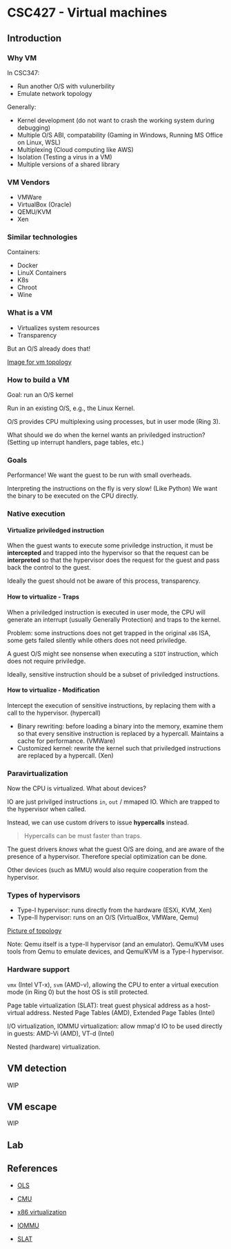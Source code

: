 # CSC427 - Virtual machines

## Introduction

### Why VM

In CSC347:
- Run another O/S with vulunerbility
- Emulate network topology

Generally:
- Kernel development (do not want to crash the working system during debugging)
- Multiple O/S ABI, compatability (Gaming in Windows, Running MS Office on Linux, WSL)
- Multiplexing (Cloud computing like AWS)
- Isolation (Testing a virus in a VM)
- Multiple versions of a shared library

### VM Vendors

- VMWare
- VirtualBox (Oracle)
- QEMU/KVM
- Xen

### Similar technologies

Containers:
- Docker
- LinuX Containers
- K8s
- Chroot
- Wine

### What is a VM

- Virtualizes system resources
- Transparency

But an O/S already does that!

[Image for vm topology](img1.png)

### How to build a VM

Goal: run an O/S kernel

Run in an existing O/S, e.g., the Linux Kernel.

O/S provides CPU multiplexing using processes, but in user mode (Ring 3).

What should we do when the kernel wants an priviledged instruction?
(Setting up interrupt handlers, page tables, etc.)

### Goals

Performance! We want the guest to be run with small overheads.

Interpreting the instructions on the fly is very slow! (Like Python)
We want the binary to be executed on the CPU directly.

### Native execution

#### Virtualize priviledged instruction

When the guest wants to execute some priviledge instruction, it must be
**intercepted** and trapped into the hypervisor so that the request can be
**interpreted** so that the hypervisor does the request for the guest and
pass back the control to the guest.

Ideally the guest should not be aware of this process, transparency.

#### How to virtualize - Traps

When a priviledged instruction is executed in user mode, the CPU will
generate an interrupt (usually Generally Protection) and traps to the kernel.

Problem: some instructions does not get trapped in the original `x86` ISA,
some gets failed silently while others does not need priviledge.

A guest O/S might see nonsense when executing a `SIDT` instruction, which does
not require priviledge.

Ideally, sensitive instruction should be a subset of priviledged instructions.

#### How to virtualize - Modification

Intercept the execution of sensitive instructions, by replacing
them with a call to the hypervisor. (hypercall)

- Binary rewriting: before loading a binary into the memory, examine them
    so that every sensitive instruction is replaced by a hypercall.
    Maintains a cache for performance. (VMWare)
- Customized kernel: rewrite the kernel such that priviledged instructions
    are replaced by a hypercall. (Xen)

### Paravirtualization

Now the CPU is virtualized. What about devices?

IO are just privilged instructions `in`, `out` / mmaped IO. Which are trapped
to the hypervisor when called.

Instead, we can use custom drivers to issue **hypercalls** instead.

> Hypercalls can be must faster than traps.

The guest drivers *knows* what the guest O/S are doing, and are aware of
the presence of a hypervisor. Therefore special optimization can be done.

Other devices (such as MMU) would also require cooperation from the hypervisor.

### Types of hypervisors

- Type-I hypervisor: runs directly from the hardware (ESXi, KVM, Xen)
- Type-II hypervisor: runs on an O/S (VirtualBox, VMWare, Qemu)

[Picture of topology]()

Note: Qemu itself is a type-II hypervisor (and an emulator). Qemu/KVM
uses tools from Qemu to emulate devices, and Qemu/KVM is a Type-I hypervisor.

### Hardware support

`vmx` (Intel VT-x), `svm` (AMD-v), allowing the CPU to enter
a virtual execution mode (in Ring 0) but the host OS is still protected.

Page table virtualization (SLAT): treat guest physical address as a host-virtual address.
Nested Page Tables (AMD), Extended Page Tables (Intel)

I/O virtualization, IOMMU virtualization: allow mmap'd IO to be used directly in guests: AMD-Vi (AMD), VT-d (Intel)

Nested (hardware) virtualization.

## VM detection

WIP

## VM escape

WIP

## Lab

## References

- [OLS](https://www.kernel.org/doc/ols/2007/ols2007v1-pages-179-188.pdf)
- [CMU](https://www.cs.cmu.edu/~410-f06/lectures/L31_Virtualization.pdf)

- [x86 virtualization](https://en.wikipedia.org/wiki/X86_virtualization)
- [IOMMU](https://en.wikipedia.org/wiki/Input%E2%80%93output_memory_management_unit)
- [SLAT](https://en.wikipedia.org/wiki/Second_Level_Address_Translation)
